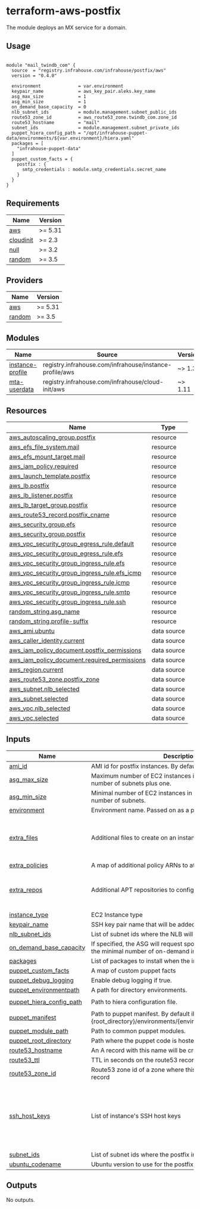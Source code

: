 # terraform-aws-postfix
The module deploys an MX service for a domain.
## Usage

```hcl

module "mail_twindb_com" {
  source  = "registry.infrahouse.com/infrahouse/postfix/aws"
  version = "0.4.0"

  environment              = var.environment
  keypair_name             = aws_key_pair.aleks.key_name
  asg_max_size             = 1
  asg_min_size             = 1
  on_demand_base_capacity  = 0
  nlb_subnet_ids           = module.management.subnet_public_ids
  route53_zone_id          = aws_route53_zone.twindb_com.zone_id
  route53_hostname         = "mail"
  subnet_ids               = module.management.subnet_private_ids
  puppet_hiera_config_path = "/opt/infrahouse-puppet-data/environments/${var.environment}/hiera.yaml"
  packages = [
    "infrahouse-puppet-data"
  ]
  puppet_custom_facts = {
    postfix : {
      smtp_credentials : module.smtp_credentials.secret_name
    }
  }
}

```
## Requirements

| Name | Version |
|------|---------|
| <a name="requirement_aws"></a> [aws](#requirement\_aws) | >= 5.31 |
| <a name="requirement_cloudinit"></a> [cloudinit](#requirement\_cloudinit) | >= 2.3 |
| <a name="requirement_null"></a> [null](#requirement\_null) | >= 3.2 |
| <a name="requirement_random"></a> [random](#requirement\_random) | >= 3.5 |

## Providers

| Name | Version |
|------|---------|
| <a name="provider_aws"></a> [aws](#provider\_aws) | >= 5.31 |
| <a name="provider_random"></a> [random](#provider\_random) | >= 3.5 |

## Modules

| Name | Source | Version |
|------|--------|---------|
| <a name="module_instance-profile"></a> [instance-profile](#module\_instance-profile) | registry.infrahouse.com/infrahouse/instance-profile/aws | ~> 1.3 |
| <a name="module_mta-userdata"></a> [mta-userdata](#module\_mta-userdata) | registry.infrahouse.com/infrahouse/cloud-init/aws | ~> 1.11 |

## Resources

| Name | Type |
|------|------|
| [aws_autoscaling_group.postfix](https://registry.terraform.io/providers/hashicorp/aws/latest/docs/resources/autoscaling_group) | resource |
| [aws_efs_file_system.mail](https://registry.terraform.io/providers/hashicorp/aws/latest/docs/resources/efs_file_system) | resource |
| [aws_efs_mount_target.mail](https://registry.terraform.io/providers/hashicorp/aws/latest/docs/resources/efs_mount_target) | resource |
| [aws_iam_policy.required](https://registry.terraform.io/providers/hashicorp/aws/latest/docs/resources/iam_policy) | resource |
| [aws_launch_template.postfix](https://registry.terraform.io/providers/hashicorp/aws/latest/docs/resources/launch_template) | resource |
| [aws_lb.postfix](https://registry.terraform.io/providers/hashicorp/aws/latest/docs/resources/lb) | resource |
| [aws_lb_listener.postfix](https://registry.terraform.io/providers/hashicorp/aws/latest/docs/resources/lb_listener) | resource |
| [aws_lb_target_group.postfix](https://registry.terraform.io/providers/hashicorp/aws/latest/docs/resources/lb_target_group) | resource |
| [aws_route53_record.postfix_cname](https://registry.terraform.io/providers/hashicorp/aws/latest/docs/resources/route53_record) | resource |
| [aws_security_group.efs](https://registry.terraform.io/providers/hashicorp/aws/latest/docs/resources/security_group) | resource |
| [aws_security_group.postfix](https://registry.terraform.io/providers/hashicorp/aws/latest/docs/resources/security_group) | resource |
| [aws_vpc_security_group_egress_rule.default](https://registry.terraform.io/providers/hashicorp/aws/latest/docs/resources/vpc_security_group_egress_rule) | resource |
| [aws_vpc_security_group_egress_rule.efs](https://registry.terraform.io/providers/hashicorp/aws/latest/docs/resources/vpc_security_group_egress_rule) | resource |
| [aws_vpc_security_group_ingress_rule.efs](https://registry.terraform.io/providers/hashicorp/aws/latest/docs/resources/vpc_security_group_ingress_rule) | resource |
| [aws_vpc_security_group_ingress_rule.efs_icmp](https://registry.terraform.io/providers/hashicorp/aws/latest/docs/resources/vpc_security_group_ingress_rule) | resource |
| [aws_vpc_security_group_ingress_rule.icmp](https://registry.terraform.io/providers/hashicorp/aws/latest/docs/resources/vpc_security_group_ingress_rule) | resource |
| [aws_vpc_security_group_ingress_rule.smtp](https://registry.terraform.io/providers/hashicorp/aws/latest/docs/resources/vpc_security_group_ingress_rule) | resource |
| [aws_vpc_security_group_ingress_rule.ssh](https://registry.terraform.io/providers/hashicorp/aws/latest/docs/resources/vpc_security_group_ingress_rule) | resource |
| [random_string.asg_name](https://registry.terraform.io/providers/hashicorp/random/latest/docs/resources/string) | resource |
| [random_string.profile-suffix](https://registry.terraform.io/providers/hashicorp/random/latest/docs/resources/string) | resource |
| [aws_ami.ubuntu](https://registry.terraform.io/providers/hashicorp/aws/latest/docs/data-sources/ami) | data source |
| [aws_caller_identity.current](https://registry.terraform.io/providers/hashicorp/aws/latest/docs/data-sources/caller_identity) | data source |
| [aws_iam_policy_document.postfix_permissions](https://registry.terraform.io/providers/hashicorp/aws/latest/docs/data-sources/iam_policy_document) | data source |
| [aws_iam_policy_document.required_permissions](https://registry.terraform.io/providers/hashicorp/aws/latest/docs/data-sources/iam_policy_document) | data source |
| [aws_region.current](https://registry.terraform.io/providers/hashicorp/aws/latest/docs/data-sources/region) | data source |
| [aws_route53_zone.postfix_zone](https://registry.terraform.io/providers/hashicorp/aws/latest/docs/data-sources/route53_zone) | data source |
| [aws_subnet.nlb_selected](https://registry.terraform.io/providers/hashicorp/aws/latest/docs/data-sources/subnet) | data source |
| [aws_subnet.selected](https://registry.terraform.io/providers/hashicorp/aws/latest/docs/data-sources/subnet) | data source |
| [aws_vpc.nlb_selected](https://registry.terraform.io/providers/hashicorp/aws/latest/docs/data-sources/vpc) | data source |
| [aws_vpc.selected](https://registry.terraform.io/providers/hashicorp/aws/latest/docs/data-sources/vpc) | data source |

## Inputs

| Name | Description | Type | Default | Required |
|------|-------------|------|---------|:--------:|
| <a name="input_ami_id"></a> [ami\_id](#input\_ami\_id) | AMI id for postfix instances. By default, latest Ubuntu jammy. | `string` | `null` | no |
| <a name="input_asg_max_size"></a> [asg\_max\_size](#input\_asg\_max\_size) | Maximum number of EC2 instances in the ASG. By default, the number of subnets plus one. | `number` | `null` | no |
| <a name="input_asg_min_size"></a> [asg\_min\_size](#input\_asg\_min\_size) | Minimal number of EC2 instances in the ASG. By default, the number of subnets. | `number` | `null` | no |
| <a name="input_environment"></a> [environment](#input\_environment) | Environment name. Passed on as a puppet fact | `string` | n/a | yes |
| <a name="input_extra_files"></a> [extra\_files](#input\_extra\_files) | Additional files to create on an instance. | <pre>list(object({<br>    content     = string<br>    path        = string<br>    permissions = string<br>  }))</pre> | `[]` | no |
| <a name="input_extra_policies"></a> [extra\_policies](#input\_extra\_policies) | A map of additional policy ARNs to attach to the mta role | `map(string)` | `{}` | no |
| <a name="input_extra_repos"></a> [extra\_repos](#input\_extra\_repos) | Additional APT repositories to configure on an instance. | <pre>map(object({<br>    source = string<br>    key    = string<br>  }))</pre> | `{}` | no |
| <a name="input_instance_type"></a> [instance\_type](#input\_instance\_type) | EC2 Instance type | `string` | `"t3a.micro"` | no |
| <a name="input_keypair_name"></a> [keypair\_name](#input\_keypair\_name) | SSH key pair name that will be added to the postfix instance | `string` | n/a | yes |
| <a name="input_nlb_subnet_ids"></a> [nlb\_subnet\_ids](#input\_nlb\_subnet\_ids) | List of subnet ids where the NLB will be created | `list(string)` | n/a | yes |
| <a name="input_on_demand_base_capacity"></a> [on\_demand\_base\_capacity](#input\_on\_demand\_base\_capacity) | If specified, the ASG will request spot instances and this will be the minimal number of on-demand instances. | `number` | `null` | no |
| <a name="input_packages"></a> [packages](#input\_packages) | List of packages to install when the instances bootstraps. | `list(string)` | `[]` | no |
| <a name="input_puppet_custom_facts"></a> [puppet\_custom\_facts](#input\_puppet\_custom\_facts) | A map of custom puppet facts | `any` | `{}` | no |
| <a name="input_puppet_debug_logging"></a> [puppet\_debug\_logging](#input\_puppet\_debug\_logging) | Enable debug logging if true. | `bool` | `false` | no |
| <a name="input_puppet_environmentpath"></a> [puppet\_environmentpath](#input\_puppet\_environmentpath) | A path for directory environments. | `string` | `"{root_directory}/environments"` | no |
| <a name="input_puppet_hiera_config_path"></a> [puppet\_hiera\_config\_path](#input\_puppet\_hiera\_config\_path) | Path to hiera configuration file. | `string` | `"{root_directory}/environments/{environment}/hiera.yaml"` | no |
| <a name="input_puppet_manifest"></a> [puppet\_manifest](#input\_puppet\_manifest) | Path to puppet manifest. By default ih-puppet will apply {root\_directory}/environments/{environment}/manifests/site.pp. | `string` | `null` | no |
| <a name="input_puppet_module_path"></a> [puppet\_module\_path](#input\_puppet\_module\_path) | Path to common puppet modules. | `string` | `"{root_directory}/modules"` | no |
| <a name="input_puppet_root_directory"></a> [puppet\_root\_directory](#input\_puppet\_root\_directory) | Path where the puppet code is hosted. | `string` | `"/opt/puppet-code"` | no |
| <a name="input_route53_hostname"></a> [route53\_hostname](#input\_route53\_hostname) | An A record with this name will be created in the route53 zone | `string` | `"mail"` | no |
| <a name="input_route53_ttl"></a> [route53\_ttl](#input\_route53\_ttl) | TTL in seconds on the route53 record | `number` | `300` | no |
| <a name="input_route53_zone_id"></a> [route53\_zone\_id](#input\_route53\_zone\_id) | Route53 zone id of a zone where this postfix will put an A record | `any` | n/a | yes |
| <a name="input_ssh_host_keys"></a> [ssh\_host\_keys](#input\_ssh\_host\_keys) | List of instance's SSH host keys | <pre>list(<br>    object(<br>      {<br>        type : string<br>        private : string<br>        public : string<br>      }<br>    )<br>  )</pre> | `[]` | no |
| <a name="input_subnet_ids"></a> [subnet\_ids](#input\_subnet\_ids) | List of subnet ids where the postfix instances will be created | `list(string)` | n/a | yes |
| <a name="input_ubuntu_codename"></a> [ubuntu\_codename](#input\_ubuntu\_codename) | Ubuntu version to use for the postfix | `string` | `"jammy"` | no |

## Outputs

No outputs.
